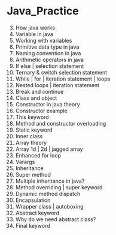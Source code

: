 # Java_Practice
3. How java works
4. Variable in java
5. Working with variables
6. Primitive data type in java
7. Naming convention in java
8. Arithmetic operators in java
9. If else | selection statement
10. Ternary & switch selection statement
11. While | for | iteration statement | loops
12. Nested loops | iteration statement
13. Break and continue
14. Class and object
15. Constructor in java theory
16. Constructor example
17. This keyword
18. Method and constructor overloading
19. Static keyword
20. Inner class
21. Array theory
22. Array 1d | 2d | jagged array
23. Enhanced for loop
24. Varargs
25. Inheritance
26. Super method
27. Multiple inheritance in java?
28. Method overriding | super keyword
29. Dynamic method dispatch
30. Encapsulation
31. Wrapper class | autoboxing
32. Abstract keyword
33. Why do we need abstract class?
34. Final keyword
